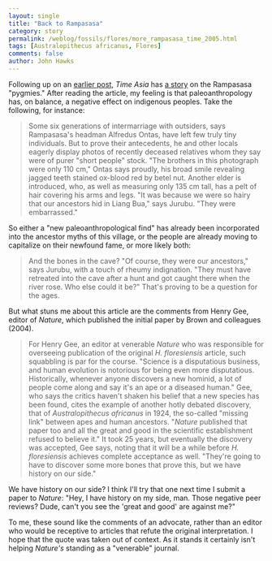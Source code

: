 ```yaml
---
layout: single 
title: "Back to Rampasasa" 
category: story
permalink: /weblog/fossils/flores/more_rampasasa_time_2005.html
tags: [Australopithecus africanus, Flores] 
comments: false 
author: John Hawks 
---
```



<p>
Following up on an <a href="weblog/fossils/flores/flores_pygmy_hunt_2005.html">earlier post</a>, <i>Time Asia</i> has <a href="http://www.time.com/time/asia/magazine/article/0,13673,501050606-1066965-1,00.html">a story</a> on the Rampasasa "pygmies." After reading the article, my feeling is that paleoanthropology has, on balance, a negative effect on indigenous peoples. Take the following, for instance:
</p>

<blockquote>Some six generations of intermarriage with outsiders, says Rampasasa's headman Alfredus Ontas, have left few truly tiny individuals. But to prove their antecedents, he and other locals eagerly display photos of recently deceased relatives whom they say were of purer "short people" stock. "The brothers in this photograph were only 110 cm," Ontas says proudly, his broad smile revealing jagged teeth stained ox-blood red by betel nut. Another elder is introduced, who, as well as measuring only 135 cm tall, has a pelt of hair covering his arms and legs. "It was because we were so hairy that our ancestors hid in Liang Bua," says Jurubu. "They were embarrassed." </blockquote>

<p>
So either a "new paleoanthropological find" has already been incorporated into the ancestor myths of this village, or the people are already moving to capitalize on their newfound fame, or more likely both: 
</p>

<blockquote>And the bones in the cave? "Of course, they were our ancestors," says Jurubu, with a touch of rheumy indignation. "They must have retreated into the cave after a hunt and got caught there when the river rose. Who else could it be?" That's proving to be a question for the ages.</blockquote>

<p>
But what stuns me about this article are the comments from Henry Gee, editor of <i>Nature</i>, which published the initial paper by Brown and colleagues (2004). 
</p>

<blockquote>For Henry Gee, an editor at venerable <i>Nature</i> who was responsible for overseeing publication of the original <i>H. floresiensis</i> article, such squabbling is par for the course. "Science is a disputatious business, and human evolution is notorious for being even more disputatious. Historically, whenever anyone discovers a new hominid, a lot of people come along and say it's an ape or a diseased human." Gee, who says the critics haven't shaken his belief that a new species has been found, cites the example of another hotly debated discovery, that of <i>Australopithecus africanus</i> in 1924, the so-called "missing link" between apes and human ancestors. "<i>Nature</i> published that paper too and all the great and good in the scientific establishment refused to believe it." It took 25 years, but eventually the discovery was accepted, Gee says, noting that it will be a while before <i>H. floresiensis</i> achieves complete acceptance as well. "They're going to have to discover some more bones that prove this, but we have history on our side."</blockquote>

<p>
We have history on our side? I think I'll try that one next time I submit a paper to <i>Nature</i>: "Hey, I have history on my side, man. Those negative peer reviews? Dude, can't you see the 'great and good' are against me?" 
</p>

<p>
To me, these sound like the comments of an advocate, rather than an editor who would be receptive to articles that refute the original interpretation. I hope that the quote was taken out of context. As it stands it certainly isn't helping <i>Nature's</i> standing as a "venerable" journal. 
</p>


